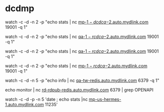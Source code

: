 # dcdmp

watch -c  -d  -n 2 -p "echo stats | nc [mp-$1-dcdca-$2.auto.mydlink.com](http://mp-$1-dcdca-$2.auto.mydlink.com/) 19001 -q 1"

watch -c -d -n 2 -p "echo stats | nc [qa-$1-rcdca-$2.auto.mydlink.com](http://qa-$1-rcdca-$2.auto.mydlink.com/) 19001 -q 1"

watch -c -d -n 2 -p "echo stats | nc [qa-$1-rcdca-$2.auto.mydlink.com](http://qa-$1-rcdca-$2.auto.mydlink.com/) 19001 -q 1"

watch -c -d -n 2 -p "echo stats | nc [mp-$1-rcdca-$2.auto.mydlink.com](http://mp-$1-rcdca-$2.auto.mydlink.com/) 19001 -q 1"

watch -c -d -n 5 -p "echo info | nc [qa-tw-redis.auto.mydlink.com](http://qa-tw-redis.auto.mydlink.com/) 6379 -q 1"

echo monitor | nc [rd-rdpub-redis.auto.mydlink.com](http://rd-rdpub-redis.auto.mydlink.com/) 6379 | grep OPENAPI

watch -c -d -p -n 5 'date ; echo stats |nc [mp-us-hermes-1.auto.mydlink.com](http://mp-us-hermes-1.auto.mydlink.com/) 11235'